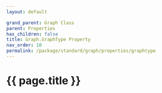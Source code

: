 ```yaml
---
layout: default

grand_parent: Graph Class
parent: Properties
has_children: false
title: Graph.GraphType Property
nav_order: 10
permalink: /package/standard/graph/properties/graphtype
---
```

# {{ page.title }}

